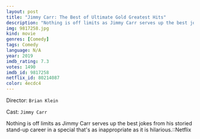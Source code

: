 ```yaml
---
layout: post
title: "Jimmy Carr: The Best of Ultimate Gold Greatest Hits"
description: "Nothing is off limits as Jimmy Carr serves up the best jokes from his storied stand-up career in a special that's as inappropriate as it is hilarious.::Netflix.."
img: 9817258.jpg
kind: movie
genres: [Comedy]
tags: Comedy 
language: N/A
year: 2019
imdb_rating: 7.3
votes: 1490
imdb_id: 9817258
netflix_id: 80214087
color: 4ecdc4
---
```

Director: `Brian Klein`  

Cast: `Jimmy Carr` 

Nothing is off limits as Jimmy Carr serves up the best jokes from his storied stand-up career in a special that's as inappropriate as it is hilarious.::Netflix